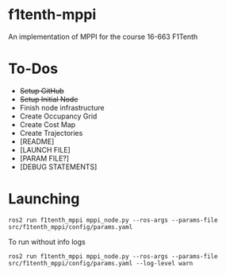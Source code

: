 # f1tenth-mppi
An implementation of MPPI for the course 16-663 F1Tenth

# To-Dos
- ~~Setup GitHub~~ 
- ~~Setup Initial Node~~
- Finish node infrastructure
- Create Occupancy Grid
- Create Cost Map
- Create Trajectories
- [README]
- [LAUNCH FILE]
- [PARAM FILE?]
- [DEBUG STATEMENTS]

# Launching

```
ros2 run f1tenth_mppi mppi_node.py --ros-args --params-file src/f1tenth_mppi/config/params.yaml
```

To run without info logs

```
ros2 run f1tenth_mppi mppi_node.py --ros-args --params-file src/f1tenth_mppi/config/params.yaml --log-level warn
```